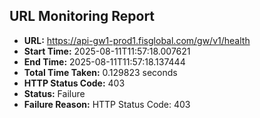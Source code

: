 ## URL Monitoring Report

- **URL:** https://api-gw1-prod1.fisglobal.com/gw/v1/health
- **Start Time:** 2025-08-11T11:57:18.007621
- **End Time:** 2025-08-11T11:57:18.137444
- **Total Time Taken:** 0.129823 seconds
- **HTTP Status Code:** 403
- **Status:** Failure
- **Failure Reason:** HTTP Status Code: 403
